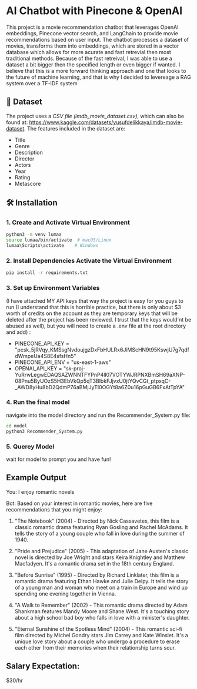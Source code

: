 # AI Chatbot with Pinecone & OpenAI

This project is a movie recommendation chatbot that leverages OpenAI embeddings, Pinecone vector search, and LangChain to provide movie recommendations based on user input. The chatbot processes a dataset of movies, transforms them into embeddings, which are stored in a vector database which allows for more acurate and fast retrevial then most traditional methods. Because of the fast retreival, I was able to use a dataset a bit bigger then the specified length or even bigger if wanted. I believe that this is a more forward thinking approach and one that looks to the future of machine learning, and that is why I decided to levereage a RAG system over a TF-IDF system

## 📂 Dataset

The project uses a _CSV file (imdb_movie_dataset.csv)_, which can also be found at: https://www.kaggle.com/datasets/yusufdelikkaya/imdb-movie-dataset. The features included in the dataset are:
- Title
- Genre
- Description
- Director
- Actors
- Year
- Rating
- Metascore

## 🛠️ Installation

### 1. Create and Activate Virtual Environment

```bash
python3 -m venv lumaa
source lumaa/bin/activate  # macOS/Linux
lumaa\Scripts\activate    # Windows
```

### 2. Install Dependencies Activate the Virtual Environment

```bash
pip install -r requirements.txt
```

### 3. Set up Environment Variables

(I have attached MY API keys that way the project is easy for you guys to run (I understand that this is horrible practice, but there is only about $3 worth of credits on the account as they are temporary keys that will be deleted after the project has been reviewed. I trust that the keys would'nt be abused as well), but you will need to create a .env file at the root directory and add) :

- PINECONE_API_KEY = "pcsk_5jRVqy_KMSsgNvdoujgzDxFbHULRx6JiMScHN9t95KswjU7g7qdfdWmpeUa4S8E4sfsHn5"
- PINECONE_API_ENV = "us-east-1-aws"
- OPENAI_API_KEY = "sk-proj-YuRrwLegwEDAQSAZWNNTFYPnP4ll07VOTYWJRPNXBmSH69aXNP-08Pnu5ByUOzS5H3EbVkQp5qT3BlbkFJjvxU0jtYQvCGt_ptpxqC-\_AWD8yHu8bD2QdmP76aBMjJyTI0OGYt8a6Z0u16pGuGB6FxAtTpYA"

### 4. Run the final model

navigate into the model directory and run the Recommender_System.py file:

```bash
cd model
python3 Recommender_System.py

```

### 5. Querey Model

wait for model to prompt you and have fun!

## Example Output
You: I enjoy romantic novels

Bot: Based on your interest in romantic movies, here are five recommendations that you might enjoy:

1. "The Notebook" (2004) - Directed by Nick Cassavetes, this film is a classic romantic drama featuring Ryan Gosling and Rachel McAdams. It tells the story of a young couple who fall in love during the summer of 1940.

2. "Pride and Prejudice" (2005) - This adaptation of Jane Austen's classic novel is directed by Joe Wright and stars Keira Knightley and Matthew Macfadyen. It's a romantic drama set in the 18th century England.

3. "Before Sunrise" (1995) - Directed by Richard Linklater, this film is a romantic drama featuring Ethan Hawke and Julie Delpy. It tells the story of a young man and woman who meet on a train in Europe and wind up spending one evening together in Vienna.

4. "A Walk to Remember" (2002) - This romantic drama directed by Adam Shankman features Mandy Moore and Shane West. It's a touching story about a high school bad boy who falls in love with a minister's daughter.

5. "Eternal Sunshine of the Spotless Mind" (2004) - This romantic sci-fi film directed by Michel Gondry stars Jim Carrey and Kate Winslet. It's a unique love story about a couple who undergo a procedure to erase each other from their memories when their relationship turns sour.

## Salary Expectation:

$30/hr


